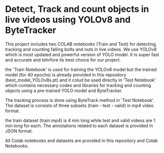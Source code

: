 # Detect, Track and count objects in live videos using YOLOv8 and ByteTracker
This project includes two COLAB notebooks (Train and Test) for detecting, tracking and counting falling bolts and nuts in live videos. We use YOLOv8 which is most updated and powerful version of YOLO model. It is super fast and accurate and tehrfore its best choice for our project.

the 'Train Notebook' is used for training the YOLOv8 model but the trained model (for 40 epochs) is already provided in this repository (best_model_YOLOv8s.pt) and it colud be used directly in 'Test Notebook' which contains necessary codes and libraries for tracking and counting objects using a pre-trained YOLO model and ByteTracker.

The tracking process is done using ByteTrack method in 'Test Notebook'. The dataset is consists of three subsets (train - test - valid) in mp4 video format.

the train dataset (train.mp4) is 4 min long while test and valid videos are 1 min long for each. The annotations related to each dataset is provided in JSON format.

All Colab notebooks and datasets are provided in this repository and Colab Notebooks.

